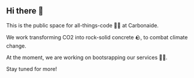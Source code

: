 ## Hi there 👋

This is the public space for all-things-code 👩‍💻 at Carbonaide.

We work transforming CO2 into rock-solid concrete 🪨, to combat climate change.

At the moment, we are working on bootsrapping our services 👨‍🔬. 

Stay tuned for more!

